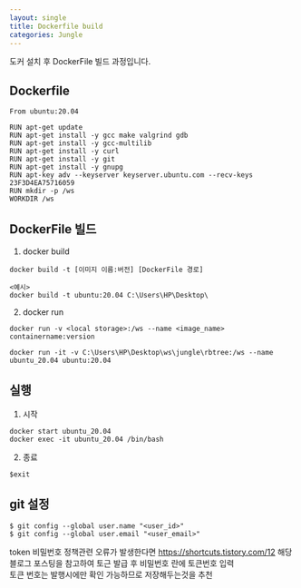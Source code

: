 ```yaml
---
layout: single
title: Dockerfile build
categories: Jungle
---
```


도커 설치 후 DockerFile 빌드 과정입니다.

## Dockerfile
```
From ubuntu:20.04

RUN apt-get update
RUN apt-get install -y gcc make valgrind gdb
RUN apt-get install -y gcc-multilib
RUN apt-get install -y curl
RUN apt-get install -y git
RUN apt-get install -y gnupg
RUN apt-key adv --keyserver keyserver.ubuntu.com --recv-keys 23F3D4EA75716059
RUN mkdir -p /ws
WORKDIR /ws
```

## DockerFile 빌드
1. docker build
```
docker build -t [이미지 이름:버전] [DockerFile 경로]
```

```
<예시>
docker build -t ubuntu:20.04 C:\Users\HP\Desktop\
```

2. docker run
```
docker run -v <local storage>:/ws --name <image_name> containername:version
```

```
docker run -it -v C:\Users\HP\Desktop\ws\jungle\rbtree:/ws --name ubuntu_20.04 ubuntu:20.04
```

## 실행
1. 시작
```
docker start ubuntu_20.04
docker exec -it ubuntu_20.04 /bin/bash
```

2. 종료
```
$exit
```

## git 설정
```
$ git config --global user.name "<user_id>"
$ git config --global user.email "<user_email>"
```

token 비밀번호 정책관련 오류가 발생한다면 https://shortcuts.tistory.com/12 해당 블로그 포스팅을 참고하여 토근 발급 후 비밀번호 란에 토큰번호 입력<br>
토큰 번호는 발행시에만 확인 가능하므로 저장해두는것을 추천
